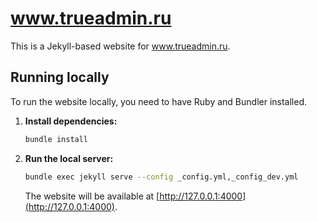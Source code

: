 # www.trueadmin.ru

This is a Jekyll-based website for www.trueadmin.ru.

## Running locally

To run the website locally, you need to have Ruby and Bundler installed.

1.  **Install dependencies:**

    ```bash
    bundle install
    ```

2.  **Run the local server:**

    ```bash
    bundle exec jekyll serve --config _config.yml,_config_dev.yml
    ```

    The website will be available at [http://127.0.0.1:4000](http://127.0.0.1:4000).
